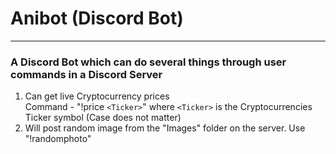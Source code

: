 # Anibot (Discord Bot)
---
### A Discord Bot which can do several things through user commands in a Discord Server
1. Can get live Cryptocurrency prices<br/>
Command - "!price `<Ticker>`" where `<Ticker>` is the Cryptocurrencies Ticker symbol (Case does not matter)<br/>
2. Will post  random image from the "Images" folder on the server. Use "!randomphoto"<br/>

